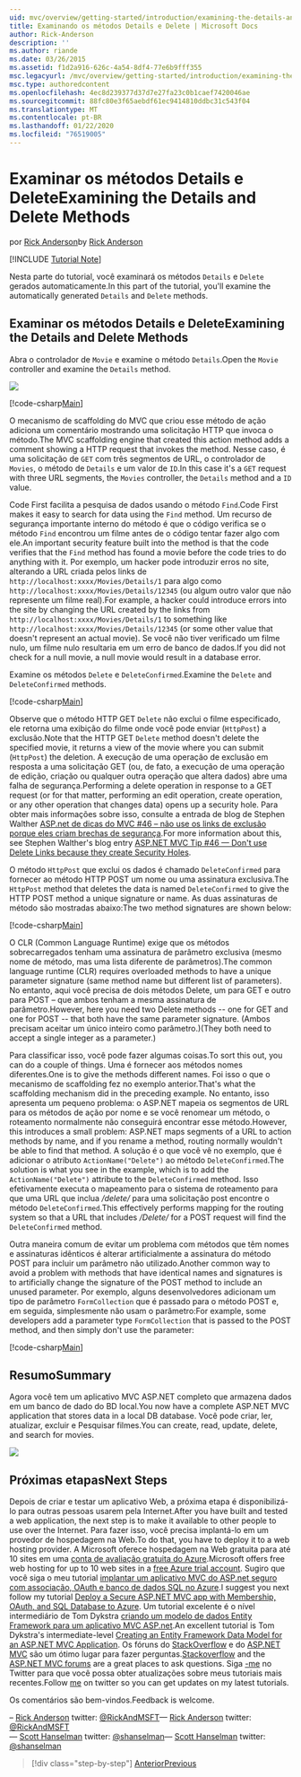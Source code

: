 ```yaml
---
uid: mvc/overview/getting-started/introduction/examining-the-details-and-delete-methods
title: Examinando os métodos Details e Delete | Microsoft Docs
author: Rick-Anderson
description: ''
ms.author: riande
ms.date: 03/26/2015
ms.assetid: f1d2a916-626c-4a54-8df4-77e6b9fff355
msc.legacyurl: /mvc/overview/getting-started/introduction/examining-the-details-and-delete-methods
msc.type: authoredcontent
ms.openlocfilehash: 4ec8d239377d37d7e27fa23c0b1caef7420046ae
ms.sourcegitcommit: 88fc80e3f65aebdf61ec9414810ddbc31c543f04
ms.translationtype: MT
ms.contentlocale: pt-BR
ms.lasthandoff: 01/22/2020
ms.locfileid: "76519005"
---
```

# <a name="examining-the-details-and-delete-methods"></a><span data-ttu-id="188ab-102">Examinar os métodos Details e Delete</span><span class="sxs-lookup"><span data-stu-id="188ab-102">Examining the Details and Delete Methods</span></span>

<span data-ttu-id="188ab-103">por [Rick Anderson]((https://twitter.com/RickAndMSFT))</span><span class="sxs-lookup"><span data-stu-id="188ab-103">by [Rick Anderson]((https://twitter.com/RickAndMSFT))</span></span>

[!INCLUDE [Tutorial Note](index.md)]

<span data-ttu-id="188ab-104">Nesta parte do tutorial, você examinará os métodos `Details` e `Delete` gerados automaticamente.</span><span class="sxs-lookup"><span data-stu-id="188ab-104">In this part of the tutorial, you'll examine the automatically generated `Details` and `Delete` methods.</span></span>

## <a name="examining-the-details-and-delete-methods"></a><span data-ttu-id="188ab-105">Examinar os métodos Details e Delete</span><span class="sxs-lookup"><span data-stu-id="188ab-105">Examining the Details and Delete Methods</span></span>

<span data-ttu-id="188ab-106">Abra o controlador de `Movie` e examine o método `Details`.</span><span class="sxs-lookup"><span data-stu-id="188ab-106">Open the `Movie` controller and examine the `Details` method.</span></span>

![](examining-the-details-and-delete-methods/_static/image1.png)

[!code-csharp[Main](examining-the-details-and-delete-methods/samples/sample1.cs)]

<span data-ttu-id="188ab-107">O mecanismo de scaffolding do MVC que criou esse método de ação adiciona um comentário mostrando uma solicitação HTTP que invoca o método.</span><span class="sxs-lookup"><span data-stu-id="188ab-107">The MVC scaffolding engine that created this action method adds a comment showing a HTTP request that invokes the method.</span></span> <span data-ttu-id="188ab-108">Nesse caso, é uma solicitação de `GET` com três segmentos de URL, o controlador de `Movies`, o método de `Details` e um valor de `ID`.</span><span class="sxs-lookup"><span data-stu-id="188ab-108">In this case it's a `GET` request with three URL segments, the `Movies` controller, the `Details` method and a `ID` value.</span></span>

<span data-ttu-id="188ab-109">Code First facilita a pesquisa de dados usando o método `Find`.</span><span class="sxs-lookup"><span data-stu-id="188ab-109">Code First makes it easy to search for data using the `Find` method.</span></span> <span data-ttu-id="188ab-110">Um recurso de segurança importante interno do método é que o código verifica se o método `Find` encontrou um filme antes de o código tentar fazer algo com ele.</span><span class="sxs-lookup"><span data-stu-id="188ab-110">An important security feature built into the method is that the code verifies that the `Find` method has found a movie before the code tries to do anything with it.</span></span> <span data-ttu-id="188ab-111">Por exemplo, um hacker pode introduzir erros no site, alterando a URL criada pelos links de `http://localhost:xxxx/Movies/Details/1` para algo como `http://localhost:xxxx/Movies/Details/12345` (ou algum outro valor que não represente um filme real).</span><span class="sxs-lookup"><span data-stu-id="188ab-111">For example, a hacker could introduce errors into the site by changing the URL created by the links from `http://localhost:xxxx/Movies/Details/1` to something like `http://localhost:xxxx/Movies/Details/12345` (or some other value that doesn't represent an actual movie).</span></span> <span data-ttu-id="188ab-112">Se você não tiver verificado um filme nulo, um filme nulo resultaria em um erro de banco de dados.</span><span class="sxs-lookup"><span data-stu-id="188ab-112">If you did not check for a null movie, a null movie would result in a database error.</span></span>

<span data-ttu-id="188ab-113">Examine os métodos `Delete` e `DeleteConfirmed`.</span><span class="sxs-lookup"><span data-stu-id="188ab-113">Examine the `Delete` and `DeleteConfirmed` methods.</span></span>

[!code-csharp[Main](examining-the-details-and-delete-methods/samples/sample2.cs?highlight=17)]

<span data-ttu-id="188ab-114">Observe que o método HTTP GET `Delete` não exclui o filme especificado, ele retorna uma exibição do filme onde você pode enviar (`HttpPost`) a exclusão.</span><span class="sxs-lookup"><span data-stu-id="188ab-114">Note that the HTTP GET `Delete` method doesn't delete the specified movie, it returns a view of the movie where you can submit (`HttpPost`) the deletion.</span></span> <span data-ttu-id="188ab-115">A execução de uma operação de exclusão em resposta a uma solicitação GET (ou, de fato, a execução de uma operação de edição, criação ou qualquer outra operação que altera dados) abre uma falha de segurança.</span><span class="sxs-lookup"><span data-stu-id="188ab-115">Performing a delete operation in response to a GET request (or for that matter, performing an edit operation, create operation, or any other operation that changes data) opens up a security hole.</span></span> <span data-ttu-id="188ab-116">Para obter mais informações sobre isso, consulte a entrada de blog de Stephen Walther [ASP.net de dicas do MVC #46 – não use os links de exclusão porque eles criam brechas de segurança](http://stephenwalther.com/blog/archive/2009/01/21/asp.net-mvc-tip-46-ndash-donrsquot-use-delete-links-because.aspx).</span><span class="sxs-lookup"><span data-stu-id="188ab-116">For more information about this, see Stephen Walther's blog entry [ASP.NET MVC Tip #46 — Don't use Delete Links because they create Security Holes](http://stephenwalther.com/blog/archive/2009/01/21/asp.net-mvc-tip-46-ndash-donrsquot-use-delete-links-because.aspx).</span></span>

<span data-ttu-id="188ab-117">O método `HttpPost` que exclui os dados é chamado `DeleteConfirmed` para fornecer ao método HTTP POST um nome ou uma assinatura exclusiva.</span><span class="sxs-lookup"><span data-stu-id="188ab-117">The `HttpPost` method that deletes the data is named `DeleteConfirmed` to give the HTTP POST method a unique signature or name.</span></span> <span data-ttu-id="188ab-118">As duas assinaturas de método são mostradas abaixo:</span><span class="sxs-lookup"><span data-stu-id="188ab-118">The two method signatures are shown below:</span></span>

[!code-csharp[Main](examining-the-details-and-delete-methods/samples/sample3.cs)]

<span data-ttu-id="188ab-119">O CLR (Common Language Runtime) exige que os métodos sobrecarregados tenham uma assinatura de parâmetro exclusiva (mesmo nome de método, mas uma lista diferente de parâmetros).</span><span class="sxs-lookup"><span data-stu-id="188ab-119">The common language runtime (CLR) requires overloaded methods to have a unique parameter signature (same method name but different list of parameters).</span></span> <span data-ttu-id="188ab-120">No entanto, aqui você precisa de dois métodos Delete, um para GET e outro para POST – que ambos tenham a mesma assinatura de parâmetro.</span><span class="sxs-lookup"><span data-stu-id="188ab-120">However, here you need two Delete methods -- one for GET and one for POST -- that both have the same parameter signature.</span></span> <span data-ttu-id="188ab-121">(Ambos precisam aceitar um único inteiro como parâmetro.)</span><span class="sxs-lookup"><span data-stu-id="188ab-121">(They both need to accept a single integer as a parameter.)</span></span>

<span data-ttu-id="188ab-122">Para classificar isso, você pode fazer algumas coisas.</span><span class="sxs-lookup"><span data-stu-id="188ab-122">To sort this out, you can do a couple of things.</span></span> <span data-ttu-id="188ab-123">Uma é fornecer aos métodos nomes diferentes.</span><span class="sxs-lookup"><span data-stu-id="188ab-123">One is to give the methods different names.</span></span> <span data-ttu-id="188ab-124">Foi isso o que o mecanismo de scaffolding fez no exemplo anterior.</span><span class="sxs-lookup"><span data-stu-id="188ab-124">That's what the scaffolding mechanism did in the preceding example.</span></span> <span data-ttu-id="188ab-125">No entanto, isso apresenta um pequeno problema: o ASP.NET mapeia os segmentos de URL para os métodos de ação por nome e se você renomear um método, o roteamento normalmente não conseguirá encontrar esse método.</span><span class="sxs-lookup"><span data-stu-id="188ab-125">However, this introduces a small problem: ASP.NET maps segments of a URL to action methods by name, and if you rename a method, routing normally wouldn't be able to find that method.</span></span> <span data-ttu-id="188ab-126">A solução é o que você vê no exemplo, que é adicionar o atributo `ActionName("Delete")` ao método `DeleteConfirmed`.</span><span class="sxs-lookup"><span data-stu-id="188ab-126">The solution is what you see in the example, which is to add the `ActionName("Delete")` attribute to the `DeleteConfirmed` method.</span></span> <span data-ttu-id="188ab-127">Isso efetivamente executa o mapeamento para o sistema de roteamento para que uma URL que inclua */delete/* para uma solicitação post encontre o método `DeleteConfirmed`.</span><span class="sxs-lookup"><span data-stu-id="188ab-127">This effectively performs mapping for the routing system so that a URL that includes */Delete/* for a POST request will find the `DeleteConfirmed` method.</span></span>

<span data-ttu-id="188ab-128">Outra maneira comum de evitar um problema com métodos que têm nomes e assinaturas idênticos é alterar artificialmente a assinatura do método POST para incluir um parâmetro não utilizado.</span><span class="sxs-lookup"><span data-stu-id="188ab-128">Another common way to avoid a problem with methods that have identical names and signatures is to artificially change the signature of the POST method to include an unused parameter.</span></span> <span data-ttu-id="188ab-129">Por exemplo, alguns desenvolvedores adicionam um tipo de parâmetro `FormCollection` que é passado para o método POST e, em seguida, simplesmente não usam o parâmetro:</span><span class="sxs-lookup"><span data-stu-id="188ab-129">For example, some developers add a parameter type `FormCollection` that is passed to the POST method, and then simply don't use the parameter:</span></span>

[!code-csharp[Main](examining-the-details-and-delete-methods/samples/sample4.cs)]

## <a name="summary"></a><span data-ttu-id="188ab-130">Resumo</span><span class="sxs-lookup"><span data-stu-id="188ab-130">Summary</span></span>

<span data-ttu-id="188ab-131">Agora você tem um aplicativo MVC ASP.NET completo que armazena dados em um banco de dado do BD local.</span><span class="sxs-lookup"><span data-stu-id="188ab-131">You now have a complete ASP.NET MVC application that stores data in a local DB database.</span></span> <span data-ttu-id="188ab-132">Você pode criar, ler, atualizar, excluir e Pesquisar filmes.</span><span class="sxs-lookup"><span data-stu-id="188ab-132">You can create, read, update, delete, and search for movies.</span></span>

![](examining-the-details-and-delete-methods/_static/image2.png)

## <a name="next-steps"></a><span data-ttu-id="188ab-133">Próximas etapas</span><span class="sxs-lookup"><span data-stu-id="188ab-133">Next Steps</span></span>

<span data-ttu-id="188ab-134">Depois de criar e testar um aplicativo Web, a próxima etapa é disponibilizá-lo para outras pessoas usarem pela Internet.</span><span class="sxs-lookup"><span data-stu-id="188ab-134">After you have built and tested a web application, the next step is to make it available to other people to use over the Internet.</span></span> <span data-ttu-id="188ab-135">Para fazer isso, você precisa implantá-lo em um provedor de hospedagem na Web.</span><span class="sxs-lookup"><span data-stu-id="188ab-135">To do that, you have to deploy it to a web hosting provider.</span></span> <span data-ttu-id="188ab-136">A Microsoft oferece hospedagem na Web gratuita para até 10 sites em uma [conta de avaliação gratuita do Azure](https://www.windowsazure.com/pricing/free-trial/?WT.mc_id=A443DD604).</span><span class="sxs-lookup"><span data-stu-id="188ab-136">Microsoft offers free web hosting for up to 10 web sites in a [free Azure trial account](https://www.windowsazure.com/pricing/free-trial/?WT.mc_id=A443DD604).</span></span> <span data-ttu-id="188ab-137">Sugiro que você siga o meu tutorial [implantar um aplicativo MVC do ASP.net seguro com associação, OAuth e banco de dados SQL no Azure](https://docs.microsoft.com/aspnet/core/security/authorization/secure-data).</span><span class="sxs-lookup"><span data-stu-id="188ab-137">I suggest you next follow my tutorial [Deploy a Secure ASP.NET MVC app with Membership, OAuth, and SQL Database to Azure](https://docs.microsoft.com/aspnet/core/security/authorization/secure-data).</span></span> <span data-ttu-id="188ab-138">Um tutorial excelente é o nível intermediário de Tom Dykstra [criando um modelo de dados Entity Framework para um aplicativo MVC ASP.net](../getting-started-with-ef-using-mvc/creating-an-entity-framework-data-model-for-an-asp-net-mvc-application.md).</span><span class="sxs-lookup"><span data-stu-id="188ab-138">An excellent tutorial is Tom Dykstra's intermediate-level [Creating an Entity Framework Data Model for an ASP.NET MVC Application](../getting-started-with-ef-using-mvc/creating-an-entity-framework-data-model-for-an-asp-net-mvc-application.md).</span></span> <span data-ttu-id="188ab-139">Os fóruns do [StackOverflow](http://stackoverflow.com/help) e do [ASP.NET MVC](https://forums.asp.net/1146.aspx) são um ótimo lugar para fazer perguntas.</span><span class="sxs-lookup"><span data-stu-id="188ab-139">[Stackoverflow](http://stackoverflow.com/help) and the [ASP.NET MVC forums](https://forums.asp.net/1146.aspx) are a great places to ask questions.</span></span> <span data-ttu-id="188ab-140">Siga [-me](https://twitter.com/RickAndMSFT) no Twitter para que você possa obter atualizações sobre meus tutoriais mais recentes.</span><span class="sxs-lookup"><span data-stu-id="188ab-140">Follow [me](https://twitter.com/RickAndMSFT) on twitter so you can get updates on my latest tutorials.</span></span>

<span data-ttu-id="188ab-141">Os comentários são bem-vindos.</span><span class="sxs-lookup"><span data-stu-id="188ab-141">Feedback is welcome.</span></span>

<span data-ttu-id="188ab-142">– [Rick Anderson](https://blogs.msdn.com/rickAndy) twitter: [@RickAndMSFT](https://twitter.com/RickAndMSFT)</span><span class="sxs-lookup"><span data-stu-id="188ab-142">— [Rick Anderson](https://blogs.msdn.com/rickAndy) twitter: [@RickAndMSFT](https://twitter.com/RickAndMSFT)</span></span>  
<span data-ttu-id="188ab-143">— [Scott Hanselman](http://www.hanselman.com/blog/) twitter: [@shanselman](https://twitter.com/shanselman)</span><span class="sxs-lookup"><span data-stu-id="188ab-143">— [Scott Hanselman](http://www.hanselman.com/blog/) twitter: [@shanselman](https://twitter.com/shanselman)</span></span>

> [!div class="step-by-step"]
> [<span data-ttu-id="188ab-144">Anterior</span><span class="sxs-lookup"><span data-stu-id="188ab-144">Previous</span></span>](adding-validation.md)
